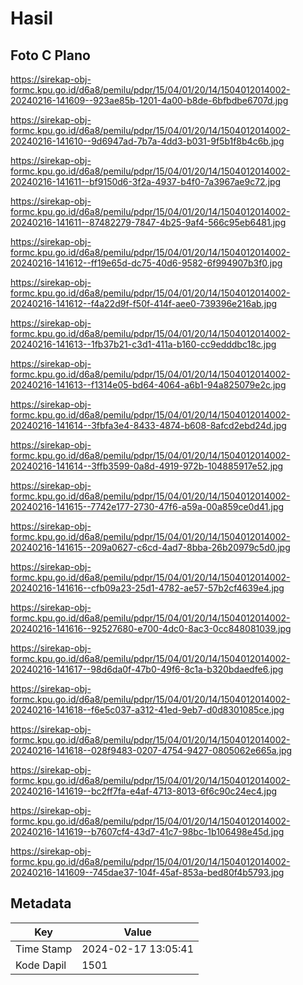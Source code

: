 # Hasil

## Foto C Plano

https://sirekap-obj-formc.kpu.go.id/d6a8/pemilu/pdpr/15/04/01/20/14/1504012014002-20240216-141609--923ae85b-1201-4a00-b8de-6bfbdbe6707d.jpg

https://sirekap-obj-formc.kpu.go.id/d6a8/pemilu/pdpr/15/04/01/20/14/1504012014002-20240216-141610--9d6947ad-7b7a-4dd3-b031-9f5b1f8b4c6b.jpg

https://sirekap-obj-formc.kpu.go.id/d6a8/pemilu/pdpr/15/04/01/20/14/1504012014002-20240216-141611--bf9150d6-3f2a-4937-b4f0-7a3967ae9c72.jpg

https://sirekap-obj-formc.kpu.go.id/d6a8/pemilu/pdpr/15/04/01/20/14/1504012014002-20240216-141611--87482279-7847-4b25-9af4-566c95eb6481.jpg

https://sirekap-obj-formc.kpu.go.id/d6a8/pemilu/pdpr/15/04/01/20/14/1504012014002-20240216-141612--ff19e65d-dc75-40d6-9582-6f994907b3f0.jpg

https://sirekap-obj-formc.kpu.go.id/d6a8/pemilu/pdpr/15/04/01/20/14/1504012014002-20240216-141612--f4a22d9f-f50f-414f-aee0-739396e216ab.jpg

https://sirekap-obj-formc.kpu.go.id/d6a8/pemilu/pdpr/15/04/01/20/14/1504012014002-20240216-141613--1fb37b21-c3d1-411a-b160-cc9edddbc18c.jpg

https://sirekap-obj-formc.kpu.go.id/d6a8/pemilu/pdpr/15/04/01/20/14/1504012014002-20240216-141613--f1314e05-bd64-4064-a6b1-94a825079e2c.jpg

https://sirekap-obj-formc.kpu.go.id/d6a8/pemilu/pdpr/15/04/01/20/14/1504012014002-20240216-141614--3fbfa3e4-8433-4874-b608-8afcd2ebd24d.jpg

https://sirekap-obj-formc.kpu.go.id/d6a8/pemilu/pdpr/15/04/01/20/14/1504012014002-20240216-141614--3ffb3599-0a8d-4919-972b-104885917e52.jpg

https://sirekap-obj-formc.kpu.go.id/d6a8/pemilu/pdpr/15/04/01/20/14/1504012014002-20240216-141615--7742e177-2730-47f6-a59a-00a859ce0d41.jpg

https://sirekap-obj-formc.kpu.go.id/d6a8/pemilu/pdpr/15/04/01/20/14/1504012014002-20240216-141615--209a0627-c6cd-4ad7-8bba-26b20979c5d0.jpg

https://sirekap-obj-formc.kpu.go.id/d6a8/pemilu/pdpr/15/04/01/20/14/1504012014002-20240216-141616--cfb09a23-25d1-4782-ae57-57b2cf4639e4.jpg

https://sirekap-obj-formc.kpu.go.id/d6a8/pemilu/pdpr/15/04/01/20/14/1504012014002-20240216-141616--92527680-e700-4dc0-8ac3-0cc848081039.jpg

https://sirekap-obj-formc.kpu.go.id/d6a8/pemilu/pdpr/15/04/01/20/14/1504012014002-20240216-141617--98d6da0f-47b0-49f6-8c1a-b320bdaedfe6.jpg

https://sirekap-obj-formc.kpu.go.id/d6a8/pemilu/pdpr/15/04/01/20/14/1504012014002-20240216-141618--f6e5c037-a312-41ed-9eb7-d0d8301085ce.jpg

https://sirekap-obj-formc.kpu.go.id/d6a8/pemilu/pdpr/15/04/01/20/14/1504012014002-20240216-141618--028f9483-0207-4754-9427-0805062e665a.jpg

https://sirekap-obj-formc.kpu.go.id/d6a8/pemilu/pdpr/15/04/01/20/14/1504012014002-20240216-141619--bc2ff7fa-e4af-4713-8013-6f6c90c24ec4.jpg

https://sirekap-obj-formc.kpu.go.id/d6a8/pemilu/pdpr/15/04/01/20/14/1504012014002-20240216-141619--b7607cf4-43d7-41c7-98bc-1b106498e45d.jpg

https://sirekap-obj-formc.kpu.go.id/d6a8/pemilu/pdpr/15/04/01/20/14/1504012014002-20240216-141609--745dae37-104f-45af-853a-bed80f4b5793.jpg


## Metadata

| Key        | Value               |
| ---------- | ------------------- |
| Time Stamp | 2024-02-17 13:05:41 |
| Kode Dapil | 1501                |



